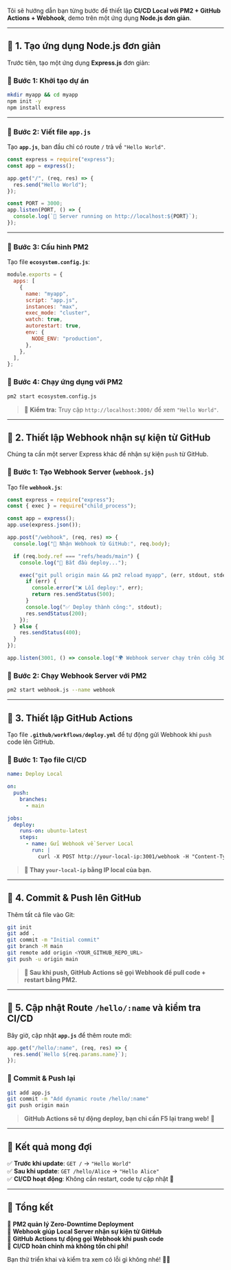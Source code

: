 Tôi sẽ hướng dẫn bạn từng bước để thiết lập **CI/CD Local với PM2 + GitHub Actions + Webhook**, demo trên một ứng dụng **Node.js đơn giản**.

---

## **📌 1. Tạo ứng dụng Node.js đơn giản**

Trước tiên, tạo một ứng dụng **Express.js** đơn giản:

### **🔹 Bước 1: Khởi tạo dự án**

```sh
mkdir myapp && cd myapp
npm init -y
npm install express
```

---

### **🔹 Bước 2: Viết file `app.js`**

Tạo **`app.js`**, ban đầu chỉ có route `/` trả về `"Hello World"`.

```javascript
const express = require("express");
const app = express();

app.get("/", (req, res) => {
  res.send("Hello World");
});

const PORT = 3000;
app.listen(PORT, () => {
  console.log(`🚀 Server running on http://localhost:${PORT}`);
});
```

---

### **🔹 Bước 3: Cấu hình PM2**

Tạo file **`ecosystem.config.js`**:

```javascript
module.exports = {
  apps: [
    {
      name: "myapp",
      script: "app.js",
      instances: "max",
      exec_mode: "cluster",
      watch: true,
      autorestart: true,
      env: {
        NODE_ENV: "production",
      },
    },
  ],
};
```

### **🔹 Bước 4: Chạy ứng dụng với PM2**

```sh
pm2 start ecosystem.config.js
```

> 🌟 **Kiểm tra:** Truy cập `http://localhost:3000/` để xem `"Hello World"`.

---

## **📌 2. Thiết lập Webhook nhận sự kiện từ GitHub**

Chúng ta cần một server Express khác để nhận sự kiện `push` từ GitHub.

### **🔹 Bước 1: Tạo Webhook Server (`webhook.js`)**

Tạo file **`webhook.js`**:

```javascript
const express = require("express");
const { exec } = require("child_process");

const app = express();
app.use(express.json());

app.post("/webhook", (req, res) => {
  console.log("🔄 Nhận Webhook từ GitHub:", req.body);

  if (req.body.ref === "refs/heads/main") {
    console.log("🚀 Bắt đầu deploy...");

    exec("git pull origin main && pm2 reload myapp", (err, stdout, stderr) => {
      if (err) {
        console.error("❌ Lỗi deploy:", err);
        return res.sendStatus(500);
      }
      console.log("✅ Deploy thành công:", stdout);
      res.sendStatus(200);
    });
  } else {
    res.sendStatus(400);
  }
});

app.listen(3001, () => console.log("🌍 Webhook server chạy trên cổng 3001"));
```

### **🔹 Bước 2: Chạy Webhook Server với PM2**

```sh
pm2 start webhook.js --name webhook
```

---

## **📌 3. Thiết lập GitHub Actions**

Tạo file **`.github/workflows/deploy.yml`** để tự động gửi Webhook khi `push` code lên GitHub.

### **🔹 Bước 1: Tạo file CI/CD**

```yaml
name: Deploy Local

on:
  push:
    branches:
      - main

jobs:
  deploy:
    runs-on: ubuntu-latest
    steps:
      - name: Gửi Webhook về Server Local
        run: |
          curl -X POST http://your-local-ip:3001/webhook -H "Content-Type: application/json" -d '{}'
```

> **🔹 Thay `your-local-ip` bằng IP local của bạn.**

---

## **📌 4. Commit & Push lên GitHub**

Thêm tất cả file vào Git:

```sh
git init
git add .
git commit -m "Initial commit"
git branch -M main
git remote add origin <YOUR_GITHUB_REPO_URL>
git push -u origin main
```

> **🔹 Sau khi push, GitHub Actions sẽ gọi Webhook để pull code + restart bằng PM2.**

---

## **📌 5. Cập nhật Route `/hello/:name` và kiểm tra CI/CD**

Bây giờ, cập nhật **`app.js`** để thêm route mới:

```javascript
app.get("/hello/:name", (req, res) => {
  res.send(`Hello ${req.params.name}`);
});
```

### **🔹 Commit & Push lại**

```sh
git add app.js
git commit -m "Add dynamic route /hello/:name"
git push origin main
```

> **GitHub Actions sẽ tự động deploy, bạn chỉ cần F5 lại trang web!** 🚀

---

## **📌 Kết quả mong đợi**

✅ **Trước khi update**: `GET /` → `"Hello World"`  
✅ **Sau khi update**: `GET /hello/Alice` → `"Hello Alice"`  
✅ **CI/CD hoạt động**: Không cần restart, code tự cập nhật 🎯

---

## **🎯 Tổng kết**

🔹 **PM2 quản lý Zero-Downtime Deployment**  
🔹 **Webhook giúp Local Server nhận sự kiện từ GitHub**  
🔹 **GitHub Actions tự động gọi Webhook khi push code**  
🔹 **CI/CD hoàn chỉnh mà không tốn chi phí!**

Bạn thử triển khai và kiểm tra xem có lỗi gì không nhé! 🚀🔥
